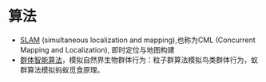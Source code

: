 # 算法
* [SLAM](https://blog.csdn.net/u010632165/article/details/119426739) (simultaneous localization and mapping),也称为CML (Concurrent Mapping and Localization), 即时定位与地图构建
* [群体智能算法](https://blog.csdn.net/jinpeng_cumt/article/details/52557403)，模拟自然界生物群体行为：粒子群算法模拟鸟类群体行为，蚁群算法模拟蚂蚁觅食原理。
